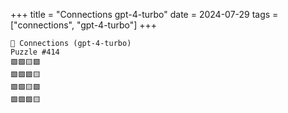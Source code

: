 +++
title = "Connections gpt-4-turbo"
date = 2024-07-29
tags = ["connections", "gpt-4-turbo"]
+++

```text
🤖 Connections (gpt-4-turbo) 
Puzzle #414
🟩🟩🟨🟩
🟩🟩🟩🟨
🟩🟩🟨🟩
🟩🟩🟩🟨
```
